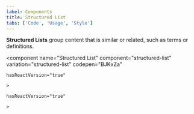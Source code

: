 ```yaml
---
label: Components
title: Structured List
tabs: ['Code', 'Usage', 'Style']
---
```


<page-intro>**Structured Lists** group content that is similar or related, such as terms or definitions.</page-intro>

<component 
    name="Structured List"
    component="structured-list" 
    variation="structured-list"
    codepen="BJKxZa"
    
    hasReactVersion="true"
    
    >
</component>
<component 
    name="Structured List with selection"
    component="structured-list" 
    variation="structured-list--selection"
    codepen="qpZYmK"
    
    hasReactVersion="true"
    
    >
</component>
<component-docs component="structured-list"></component-docs>

